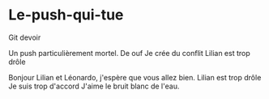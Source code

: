 # Le-push-qui-tue
Git devoir

Un push particulièrement mortel.
De ouf
Je crée du conflit
Lilian est trop drôle



Bonjour Lilian et Léonardo, j'espère que vous allez bien.
Lilian est trop drôle
Je suis trop d'accord
J'aime le bruit blanc de l'eau.
